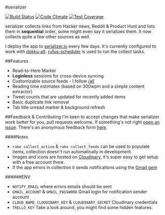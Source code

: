 #serializer

[![Build Status](https://travis-ci.org/charlieegan3/serializer.svg?branch=master)](https://travis-ci.org/charlieegan3/serializer)
[![Code Climate](https://codeclimate.com/github/charlieegan3/serializer/badges/gpa.svg)](https://codeclimate.com/github/charlieegan3/serializer)
[![Test Coverage](https://codeclimate.com/github/charlieegan3/serializer/badges/coverage.svg)](https://codeclimate.com/github/charlieegan3/serializer/coverage)

serializer collects links from Hacker news, Reddit & Product Hunt and lists them in **sequential** order, some might even say it serializes them. It now collects quite a few other sources as well.

I deploy the app to [serializer.io](http://www.serializer.io) every few days. It's currently configured to work with [dokku-alt](https://github.com/dokku-alt/dokku-alt). [rufus-scheduler](https://github.com/jmettraux/rufus-scheduler) is used to run the collect tasks.

##Features
* Read-to-Here Marker
* **Loginless** sessions for cross-device syncing
* Customizable source feeds - I follow [/all](http://www.serializer.io/all)
* Reading time estimates (based on 300wpm and a simple content extractor)
* Tweet counts that are updated for recently added items
* Basic duplicate link removal
* Tab title unread marker & background refresh

##Feedback & Contributing
I'm keen to accept changes that make serializer work better for you, pull requests welcome. If something's not right [open an issue](https://github.com/charlieegan3/serializer/issues/new). There's an anonymous feedback form [here](https://charlie43.typeform.com/to/tZWtCn).

####Notes
* `rake collect_active` & `rake collect_feeds` can be used to populate items, collection doesn't run automatically in development.
* Images and icons are hosted on [Cloudinary](https://cloudinary.com/users/register/free), it's super easy to get setup with a free account there.
* If the app errors in collection it sends notifications using the [Gmail gem](https://github.com/gmailgem/gmail)

######ENV
* `NOTIFY_EMAIL` where errors emails should be sent
* `GMAIL_ACCOUNT` & `GMAIL_PASSWORD` Gmail login for notification sender account
* `CLOUD_NAME`, `CLOUDINARY_KEY` & `CLOUDINARY_SECRET` Cloudinary credentials
* `TRELLO_KEY` Take a look around, you might find some hidden features.


